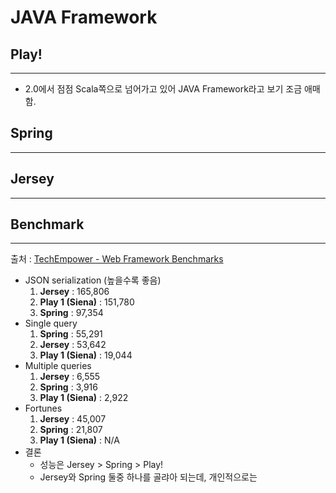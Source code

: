 # JAVA Framework

## Play!
---
* 2.0에서 점점 Scala쪽으로 넘어가고 있어 JAVA Framework라고 보기 조금 애매함.

## Spring
---

## Jersey
---

## Benchmark
---
출처 : [TechEmpower - Web Framework Benchmarks](https://www.techempower.com/benchmarks/)

* JSON serialization (높을수록 좋음)
	1. **Jersey** : 165,806
	2. **Play 1 (Siena)** : 151,780
	3. **Spring** : 97,354 
* Single query
	1. **Spring** : 55,291
	2. **Jersey** : 53,642
	3. **Play 1 (Siena)** : 19,044
* Multiple queries
	1. **Jersey** : 6,555
	2. **Spring** : 3,916
	3. **Play 1 (Siena)** : 2,922
* Fortunes
	1. **Jersey** : 45,007
	2. **Spring** : 21,807
	3. **Play 1 (Siena)** : N/A
* 결론
	* 성능은 Jersey > Spring > Play!
	* Jersey와 Spring 둘중 하나를 골랴아 되는데, 개인적으로는
